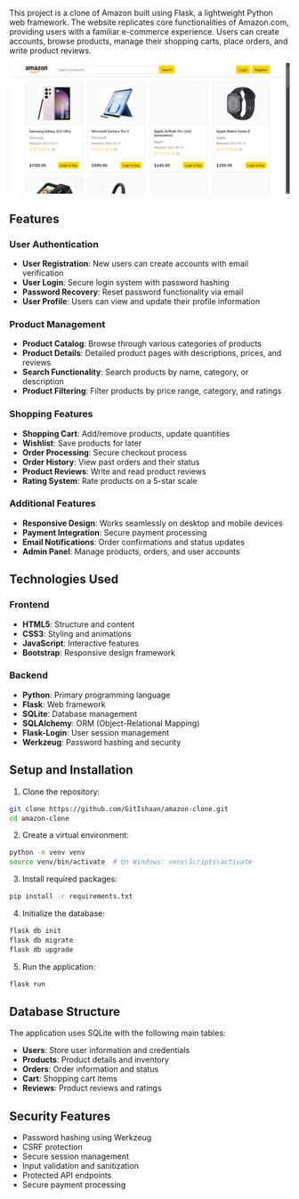 
This project is a clone of Amazon built using Flask, a lightweight Python web framework. The website replicates core functionalities of Amazon.com, providing users with a familiar e-commerce experience. Users can create accounts, browse products, manage their shopping carts, place orders, and write product reviews.

![Amazon Clone](static/images/image.png)

## Features

### User Authentication
- **User Registration**: New users can create accounts with email verification
- **User Login**: Secure login system with password hashing
- **Password Recovery**: Reset password functionality via email
- **User Profile**: Users can view and update their profile information

### Product Management
- **Product Catalog**: Browse through various categories of products
- **Product Details**: Detailed product pages with descriptions, prices, and reviews
- **Search Functionality**: Search products by name, category, or description
- **Product Filtering**: Filter products by price range, category, and ratings

### Shopping Features
- **Shopping Cart**: Add/remove products, update quantities
- **Wishlist**: Save products for later
- **Order Processing**: Secure checkout process
- **Order History**: View past orders and their status
- **Product Reviews**: Write and read product reviews
- **Rating System**: Rate products on a 5-star scale

### Additional Features
- **Responsive Design**: Works seamlessly on desktop and mobile devices
- **Payment Integration**: Secure payment processing
- **Email Notifications**: Order confirmations and status updates
- **Admin Panel**: Manage products, orders, and user accounts

## Technologies Used

### Frontend
- **HTML5**: Structure and content
- **CSS3**: Styling and animations
- **JavaScript**: Interactive features
- **Bootstrap**: Responsive design framework

### Backend
- **Python**: Primary programming language
- **Flask**: Web framework
- **SQLite**: Database management
- **SQLAlchemy**: ORM (Object-Relational Mapping)
- **Flask-Login**: User session management
- **Werkzeug**: Password hashing and security

## Setup and Installation

1. Clone the repository:
```bash
git clone https://github.com/GitIshaan/amazon-clone.git
cd amazon-clone
```

2. Create a virtual environment:
```bash
python -m venv venv
source venv/bin/activate  # On Windows: venv\Scripts\activate
```

3. Install required packages:
```bash
pip install -r requirements.txt
```

4. Initialize the database:
```bash
flask db init
flask db migrate
flask db upgrade
```

5. Run the application:
```bash
flask run
```

## Database Structure

The application uses SQLite with the following main tables:
- **Users**: Store user information and credentials
- **Products**: Product details and inventory
- **Orders**: Order information and status
- **Cart**: Shopping cart items
- **Reviews**: Product reviews and ratings

## Security Features

- Password hashing using Werkzeug
- CSRF protection
- Secure session management
- Input validation and sanitization
- Protected API endpoints
- Secure payment processing
